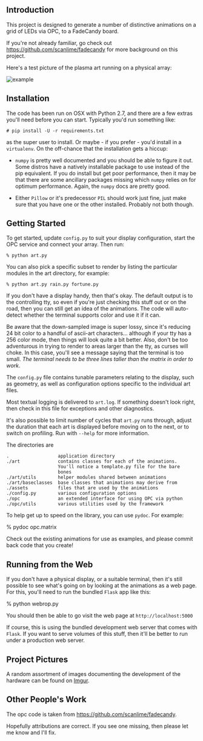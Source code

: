 Introduction
------------

This project is designed to generate a number of distinctive animations on a
grid of LEDs via OPC, to a FadeCandy board.

If you're not already familiar, go check out
https://github.com/scanlime/fadecandy for more background on this project.

Here's a test picture of the plasma art running on a physical array:

![example](http://i.imgur.com/KlEZBC8m.jpg)

Installation
------------

The code has been run on OSX with Python 2.7, and there are a few extras you'll
need before you can start. Typically you'd run something like:

    # pip install -U -r requirements.txt

as the super user to install. Or maybe - if you prefer - you'd install in a
`virtualenv`. On the off-chance that the installation gets a hiccup:

  - `numpy` is pretty well documented and you should be able to figure it out.
    Some distros have a natively installable package to use instead of the pip
    equivalent. If you do install but get poor performance, then it may be that
    there are some ancillary packages missing which `numpy` relies on for
    optimum performance. Again, the `numpy` docs are pretty good.

  - Either `Pillow` or it's predecessor `PIL` should work just fine, just make
    sure that you have one or the other installed. Probably not both though.

Getting Started
---------------

To get started, update `config.py` to suit your display configuration, start the
OPC service and connect your array. Then run:

    % python art.py

You can also pick a specific subset to render by listing the particular modules
in the art directory, for example:

    % python art.py rain.py fortune.py

If you don't have a display handy, then that's okay. The default output is to
the controlling tty, so even if you're just checking this stuff out or on the
road, then you can still get an idea of the animations. The code will
auto-detect whether the terminal supports color and use it if it can.

Be aware that the down-sampled image is super lossy, since it's reducing 24 bit
color to a handful of ascii-art characters... although if your tty has a 256
color mode, then things will look quite a bit better. Also, don't be too
adventurous in trying to render to areas larger than the tty, as curses will
choke. In this case, you'll see a message saying that the terminal is too
small. *The terminal needs to be three lines taller than the matrix in order to
work*.

The `config.py` file contains tunable parameters relating to the display, such
as geometry, as well as configuration options specific to the individual art
files.

Most textual logging is delivered to `art.log`. If something doesn't look
right, then check in this file for exceptions and other diagnostics.

It's also possible to limit number of cycles that `art.py` runs through, adjust
the duration that each art is displayed before moving on to the next, or to
switch on profiling. Run with `--help` for more information.

The directories are

    .                  application directory
    ./art              contains classes for each of the animations.
                       You'll notice a template.py file for the bare
                       bones
    ./art/utils        helper modules shared between animations
    ./art/baseclasses  base classes that animations may derive from
    ./assets           files that are used by the animations
    ./config.py        various configuration options
    ./opc              an extended interface for using OPC via python
    ./opc/utils        various utilities used by the framework

To help get up to speed on the library, you can use `pydoc`. For example:

  % pydoc opc.matrix

Check out the existing animations for use as examples, and please commit back
code that you create!

Running from the Web
--------------------

If you don't have a physical display, or a suitable terminal, then it's still
possible to see what's going on by looking at the animations as a web page. For
this, you'll need to run the bundled `Flask` app like this:

  % python webrop.py

You should then be able to go visit the web page at ``http://localhost:5000``

If course, this is using the bundled development web server that comes with
`Flask`. If you want to serve volumes of this stuff, then it'll be better to
run under a production web server.

Project Pictures
----------------

A random assortment of images documenting the development of the hardware can
be found on [Imgur](http://ak15199.imgur.com/all).

Other People's Work
-------------------

The opc code is taken from https://github.com/scanlime/fadecandy.

Hopefully attributions are correct. If you see one missing, then please let me
know and I'll fix.
